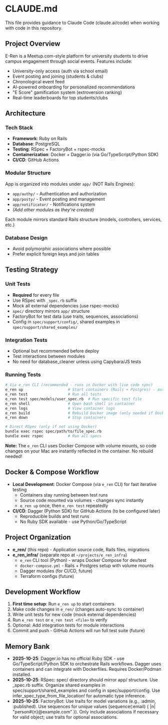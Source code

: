# CLAUDE.md

This file provides guidance to Claude Code (claude.ai/code) when working with code in this repository.

## Project Overview

E-Ren is a Meetup.com-style platform for university students to drive campus engagement through social events. Features include:
- University-only access (auth via school email)
- Event posting and joining (students & clubs)
- Chronological event feed
- AI-powered onboarding for personalized recommendations
- "E Score" gamification system (extroversion ranking)
- Real-time leaderboards for top students/clubs

## Architecture

### Tech Stack
- **Framework**: Ruby on Rails
- **Database**: PostgreSQL
- **Testing**: RSpec + FactoryBot + rspec-mocks
- **Containerization**: Docker + Dagger.io (via Go/TypeScript/Python SDK)
- **CI/CD**: GitHub Actions

### Modular Structure
App is organized into modules under `app/` (NOT Rails Engines):
- `app/authy/` - Authentication and authorization
- `app/posty/` - Event posting and management
- `app/notificator/` - Notifications system
- *(Add other modules as they're created)*

Each module mirrors standard Rails structure (models, controllers, services, etc.)

### Database Design
- Avoid polymorphic associations where possible
- Prefer explicit foreign keys and join tables

## Testing Strategy

### Unit Tests
- **Required** for every file
- Use RSpec with `_spec.rb` suffix
- Mock all external dependencies (use rspec-mocks)
- `spec/` directory mirrors `app/` structure
- FactoryBot for test data (use traits, sequences, associations)
- Config in `spec/support/config/`, shared examples in `spec/support/shared_examples/`

### Integration Tests
- Optional but recommended before deploy
- Test interactions between modules
- No need for database_cleaner unless using Capybara/JS tests

### Running Tests
```bash
# Via e_ren CLI (recommended - runs in Docker with live code sync)
e_ren up                    # Start containers (Rails + Postgres) - auto-builds on first run
e_ren test                  # Run all tests
e_ren test spec/models/user_spec.rb  # Run specific test file
e_ren shell                 # Open bash shell in container
e_ren logs                  # View container logs
e_ren build                 # Rebuild Docker image (only needed if Dockerfile changes)
e_ren down                  # Stop containers

# Direct RSpec (only if not using Docker)
bundle exec rspec spec/path/to/file_spec.rb
bundle exec rspec           # Run all specs
```

**Note:** The `e_ren` CLI uses Docker Compose with volume mounts, so code changes on your Mac are instantly reflected in the container. No rebuild needed!

## Docker & Compose Workflow

- **Local Development**: Docker Compose (via `e_ren` CLI) for fast iterative testing
  - Containers stay running between test runs
  - Source code mounted via volumes - changes sync instantly
  - `e_ren up` once, then `e_ren test` repeatedly
- **CI/CD**: Dagger (Python SDK) for GitHub Actions (to be configured later)
  - Reproducible builds and test runs
  - No Ruby SDK available - use Python/Go/TypeScript

## Project Organization

- **e_ren/** (this repo) - Application source code, Rails files, migrations
- **e_ren_infra/** (separate repo at `~/projects/e_ren_infra`)
  - `e_ren` CLI tool (Python) - wraps Docker Compose for dev/test
  - `docker-compose.yml` - Rails + Postgres setup with volume mounts
  - Dagger modules (for CI/CD, future)
  - Terraform configs (future)

## Development Workflow

1. **First time setup**: Run `e_ren up` to start containers
2. Make code changes in `e_ren/` (changes auto-sync to container)
3. Write unit tests for new code (mock external dependencies)
4. Run `e_ren test` or `e_ren test <file>` to verify
5. Optional: Add integration tests for module interactions
6. Commit and push - GitHub Actions will run full test suite (future)

## Memory Bank

- **2025-10-25**: Dagger.io has no official Ruby SDK - use Go/TypeScript/Python SDK to orchestrate Rails workflows. Dagger uses containers and can integrate with Dockerfiles. Requires Docker/Podman installed.
- **2025-10-25**: RSpec: spec/ directory should mirror app/ structure. Use _spec.rb suffix. Organize shared examples in spec/support/shared_examples and config in spec/support/config. Use infer_spec_type_from_file_location! for automatic type inference.
- **2025-10-25**: FactoryBot: Use traits for model variations (e.g., :admin, :published). Use sequences for unique values (sequence(:email) { |n| "person#{n}@example.com" }). Only include associations if necessary for valid object; use traits for optional associations.

